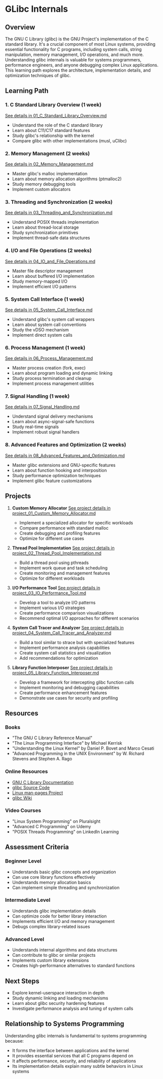 # GLibc Internals

## Overview
The GNU C Library (glibc) is the GNU Project's implementation of the C standard library. It's a crucial component of most Linux systems, providing essential functionality for C programs, including system calls, string manipulation, memory management, I/O operations, and much more. Understanding glibc internals is valuable for systems programmers, performance engineers, and anyone debugging complex Linux applications. This learning path explores the architecture, implementation details, and optimization techniques of glibc.

## Learning Path

### 1. C Standard Library Overview (1 week)
[See details in 01_C_Standard_Library_Overview.md](05_GLibc_Internals/01_C_Standard_Library_Overview.md)
- Understand the role of the C standard library
- Learn about C11/C17 standard features
- Study glibc's relationship with the kernel
- Compare glibc with other implementations (musl, uClibc)

### 2. Memory Management (2 weeks)
[See details in 02_Memory_Management.md](05_GLibc_Internals/02_Memory_Management.md)
- Master glibc's malloc implementation
- Learn about memory allocation algorithms (ptmalloc2)
- Study memory debugging tools
- Implement custom allocators

### 3. Threading and Synchronization (2 weeks)
[See details in 03_Threading_and_Synchronization.md](05_GLibc_Internals/03_Threading_and_Synchronization.md)
- Understand POSIX threads implementation
- Learn about thread-local storage
- Study synchronization primitives
- Implement thread-safe data structures

### 4. I/O and File Operations (2 weeks)
[See details in 04_IO_and_File_Operations.md](05_GLibc_Internals/04_IO_and_File_Operations.md)
- Master file descriptor management
- Learn about buffered I/O implementation
- Study memory-mapped I/O
- Implement efficient I/O patterns

### 5. System Call Interface (1 week)
[See details in 05_System_Call_Interface.md](05_GLibc_Internals/05_System_Call_Interface.md)
- Understand glibc's system call wrappers
- Learn about system call conventions
- Study the vDSO mechanism
- Implement direct system calls

### 6. Process Management (1 week)
[See details in 06_Process_Management.md](05_GLibc_Internals/06_Process_Management.md)
- Master process creation (fork, exec)
- Learn about program loading and dynamic linking
- Study process termination and cleanup
- Implement process management utilities

### 7. Signal Handling (1 week)
[See details in 07_Signal_Handling.md](05_GLibc_Internals/07_Signal_Handling.md)
- Understand signal delivery mechanisms
- Learn about async-signal-safe functions
- Study real-time signals
- Implement robust signal handlers

### 8. Advanced Features and Optimization (2 weeks)
[See details in 08_Advanced_Features_and_Optimization.md](05_GLibc_Internals/08_Advanced_Features_and_Optimization.md)
- Master glibc extensions and GNU-specific features
- Learn about function hooking and interposition
- Study performance optimization techniques
- Implement glibc feature customizations

## Projects

1. **Custom Memory Allocator**
   [See project details in project_01_Custom_Memory_Allocator.md](05_GLibc_Internals/project_01_Custom_Memory_Allocator.md)
   - Implement a specialized allocator for specific workloads
   - Compare performance with standard malloc
   - Create debugging and profiling features
   - Optimize for different use cases


2. **Thread Pool Implementation**
   [See project details in project_02_Thread_Pool_Implementation.md](05_GLibc_Internals/project_02_Thread_Pool_Implementation.md)
   - Build a thread pool using pthreads
   - Implement work queue and task scheduling
   - Create monitoring and management features
   - Optimize for different workloads


3. **I/O Performance Tool**
   [See project details in project_03_IO_Performance_Tool.md](05_GLibc_Internals/project_03_IO_Performance_Tool.md)
   - Develop a tool to analyze I/O patterns
   - Implement various I/O strategies
   - Create performance comparison visualizations
   - Recommend optimal I/O approaches for different scenarios


4. **System Call Tracer and Analyzer**
   [See project details in project_04_System_Call_Tracer_and_Analyzer.md](05_GLibc_Internals/project_04_System_Call_Tracer_and_Analyzer.md)
   - Build a tool similar to strace but with specialized features
   - Implement performance analysis capabilities
   - Create system call statistics and visualization
   - Add recommendations for optimization


5. **Library Function Interposer**
   [See project details in project_05_Library_Function_Interposer.md](05_GLibc_Internals/project_05_Library_Function_Interposer.md)
   - Develop a framework for intercepting glibc function calls
   - Implement monitoring and debugging capabilities
   - Create performance enhancement features
   - Demonstrate use cases for security and profiling


## Resources

### Books
- "The GNU C Library Reference Manual"
- "The Linux Programming Interface" by Michael Kerrisk
- "Understanding the Linux Kernel" by Daniel P. Bovet and Marco Cesati
- "Advanced Programming in the UNIX Environment" by W. Richard Stevens and Stephen A. Rago

### Online Resources
- [GNU C Library Documentation](https://www.gnu.org/software/libc/manual/)
- [glibc Source Code](https://sourceware.org/git/?p=glibc.git)
- [Linux man-pages Project](https://www.kernel.org/doc/man-pages/)
- [glibc Wiki](https://sourceware.org/glibc/wiki/HomePage)

### Video Courses
- "Linux System Programming" on Pluralsight
- "Advanced C Programming" on Udemy
- "POSIX Threads Programming" on LinkedIn Learning

## Assessment Criteria

### Beginner Level
- Understands basic glibc concepts and organization
- Can use core library functions effectively
- Understands memory allocation basics
- Can implement simple threading and synchronization

### Intermediate Level
- Understands glibc implementation details
- Can optimize code for better library interaction
- Implements efficient I/O and memory management
- Debugs complex library-related issues

### Advanced Level
- Understands internal algorithms and data structures
- Can contribute to glibc or similar projects
- Implements custom library extensions
- Creates high-performance alternatives to standard functions

## Next Steps
- Explore kernel-userspace interaction in depth
- Study dynamic linking and loading mechanisms
- Learn about glibc security hardening features
- Investigate performance analysis and tuning of system calls

## Relationship to Systems Programming

Understanding glibc internals is fundamental to systems programming because:
- It forms the interface between applications and the kernel
- It provides essential services that all C programs depend on
- It affects performance, security, and reliability of applications
- Its implementation details explain many subtle behaviors in Linux systems
